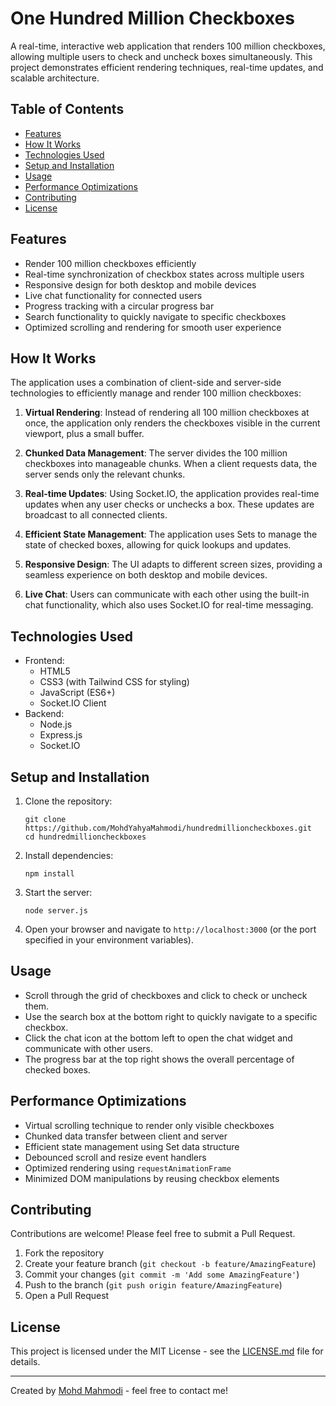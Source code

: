 # One Hundred Million Checkboxes

A real-time, interactive web application that renders 100 million checkboxes, allowing multiple users to check and uncheck boxes simultaneously. This project demonstrates efficient rendering techniques, real-time updates, and scalable architecture.

## Table of Contents

- [Features](#features)
- [How It Works](#how-it-works)
- [Technologies Used](#technologies-used)
- [Setup and Installation](#setup-and-installation)
- [Usage](#usage)
- [Performance Optimizations](#performance-optimizations)
- [Contributing](#contributing)
- [License](#license)

## Features

- Render 100 million checkboxes efficiently
- Real-time synchronization of checkbox states across multiple users
- Responsive design for both desktop and mobile devices
- Live chat functionality for connected users
- Progress tracking with a circular progress bar
- Search functionality to quickly navigate to specific checkboxes
- Optimized scrolling and rendering for smooth user experience

## How It Works

The application uses a combination of client-side and server-side technologies to efficiently manage and render 100 million checkboxes:

1. **Virtual Rendering**: Instead of rendering all 100 million checkboxes at once, the application only renders the checkboxes visible in the current viewport, plus a small buffer.

2. **Chunked Data Management**: The server divides the 100 million checkboxes into manageable chunks. When a client requests data, the server sends only the relevant chunks.

3. **Real-time Updates**: Using Socket.IO, the application provides real-time updates when any user checks or unchecks a box. These updates are broadcast to all connected clients.

4. **Efficient State Management**: The application uses Sets to manage the state of checked boxes, allowing for quick lookups and updates.

5. **Responsive Design**: The UI adapts to different screen sizes, providing a seamless experience on both desktop and mobile devices.

6. **Live Chat**: Users can communicate with each other using the built-in chat functionality, which also uses Socket.IO for real-time messaging.

## Technologies Used

- Frontend:
  - HTML5
  - CSS3 (with Tailwind CSS for styling)
  - JavaScript (ES6+)
  - Socket.IO Client
- Backend:
  - Node.js
  - Express.js
  - Socket.IO

## Setup and Installation

1. Clone the repository:
   ```
   git clone https://github.com/MohdYahyaMahmodi/hundredmillioncheckboxes.git
   cd hundredmillioncheckboxes
   ```

2. Install dependencies:
   ```
   npm install
   ```

3. Start the server:
   ```
   node server.js
   ```

4. Open your browser and navigate to `http://localhost:3000` (or the port specified in your environment variables).

## Usage

- Scroll through the grid of checkboxes and click to check or uncheck them.
- Use the search box at the bottom right to quickly navigate to a specific checkbox.
- Click the chat icon at the bottom left to open the chat widget and communicate with other users.
- The progress bar at the top right shows the overall percentage of checked boxes.

## Performance Optimizations

- Virtual scrolling technique to render only visible checkboxes
- Chunked data transfer between client and server
- Efficient state management using Set data structure
- Debounced scroll and resize event handlers
- Optimized rendering using `requestAnimationFrame`
- Minimized DOM manipulations by reusing checkbox elements

## Contributing

Contributions are welcome! Please feel free to submit a Pull Request.

1. Fork the repository
2. Create your feature branch (`git checkout -b feature/AmazingFeature`)
3. Commit your changes (`git commit -m 'Add some AmazingFeature'`)
4. Push to the branch (`git push origin feature/AmazingFeature`)
5. Open a Pull Request

## License

This project is licensed under the MIT License - see the [LICENSE.md](LICENSE.md) file for details.

---

Created by [Mohd Mahmodi](https://github.com/MohdYahyaMahmodi/) - feel free to contact me!
